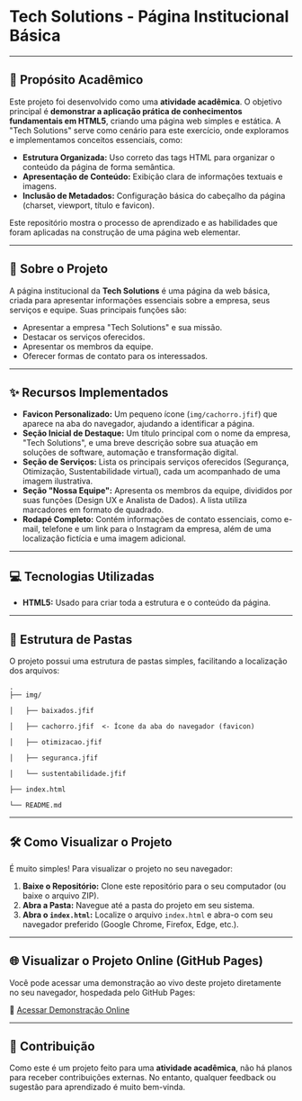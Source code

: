 # Tech Solutions - Página Institucional Básica

---

## 🎯 Propósito Acadêmico

Este projeto foi desenvolvido como uma **atividade acadêmica**. O objetivo principal é **demonstrar a aplicação prática de conhecimentos fundamentais em HTML5**, criando uma página web simples e estática. A "Tech Solutions" serve como cenário para este exercício, onde exploramos e implementamos conceitos essenciais, como:

* **Estrutura Organizada:** Uso correto das tags HTML para organizar o conteúdo da página de forma semântica.
* **Apresentação de Conteúdo:** Exibição clara de informações textuais e imagens.
* **Inclusão de Metadados:** Configuração básica do cabeçalho da página (charset, viewport, título e favicon).

Este repositório mostra o processo de aprendizado e as habilidades que foram aplicadas na construção de uma página web elementar.

---

## 🚀 Sobre o Projeto

A página institucional da **Tech Solutions** é uma página da web básica, criada para apresentar informações essenciais sobre a empresa, seus serviços e equipe. Suas principais funções são:

* Apresentar a empresa "Tech Solutions" e sua missão.
* Destacar os serviços oferecidos.
* Apresentar os membros da equipe.
* Oferecer formas de contato para os interessados.

---

## ✨ Recursos Implementados

* **Favicon Personalizado:** Um pequeno ícone (`img/cachorro.jfif`) que aparece na aba do navegador, ajudando a identificar a página.
* **Seção Inicial de Destaque:** Um título principal com o nome da empresa, "Tech Solutions", e uma breve descrição sobre sua atuação em soluções de software, automação e transformação digital.
* **Seção de Serviços:** Lista os principais serviços oferecidos (Segurança, Otimização, Sustentabilidade virtual), cada um acompanhado de uma imagem ilustrativa.
* **Seção "Nossa Equipe":** Apresenta os membros da equipe, divididos por suas funções (Design UX e Analista de Dados). A lista utiliza marcadores em formato de quadrado.
* **Rodapé Completo:** Contém informações de contato essenciais, como e-mail, telefone e um link para o Instagram da empresa, além de uma localização fictícia e uma imagem adicional.

---

## 💻 Tecnologias Utilizadas

* **HTML5:** Usado para criar toda a estrutura e o conteúdo da página.

---

## 📁 Estrutura de Pastas

O projeto possui uma estrutura de pastas simples, facilitando a localização dos arquivos:

```
.
├── img/

│   ├── baixados.jfif

│   ├── cachorro.jfif  <- Ícone da aba do navegador (favicon)

│   ├── otimizacao.jfif

│   ├── seguranca.jfif

│   └── sustentabilidade.jfif

├── index.html

└── README.md

```
---

## 🛠️ Como Visualizar o Projeto

É muito simples! Para visualizar o projeto no seu navegador:

1.  **Baixe o Repositório:** Clone este repositório para o seu computador (ou baixe o arquivo ZIP).
2.  **Abra a Pasta:** Navegue até a pasta do projeto em seu sistema.
3.  **Abra o `index.html`:** Localize o arquivo `index.html` e abra-o com seu navegador preferido (Google Chrome, Firefox, Edge, etc.).

---

## 🌐 Visualizar o Projeto Online (GitHub Pages)

Você pode acessar uma demonstração ao vivo deste projeto diretamente no seu navegador, hospedada pelo GitHub Pages:

🔗 [Acessar Demonstração Online](https://danilumjunior.github.io/Atividade_1)

---

## 🤝 Contribuição

Como este é um projeto feito para uma **atividade acadêmica**, não há planos para receber contribuições externas. No entanto, qualquer feedback ou sugestão para aprendizado é muito bem-vinda.
